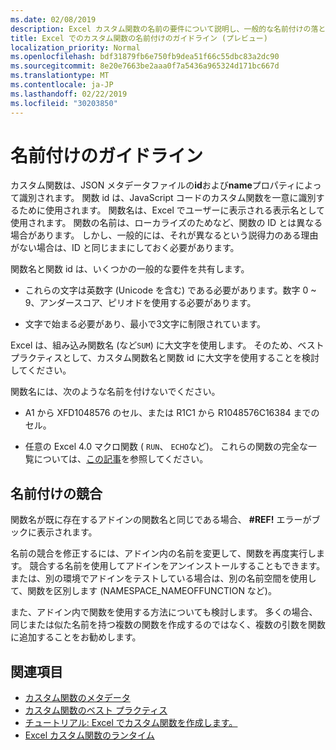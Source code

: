 ```yaml
---
ms.date: 02/08/2019
description: Excel カスタム関数の名前の要件について説明し、一般的な名前付けの落とし穴を回避します。
title: Excel でのカスタム関数の名前付けのガイドライン (プレビュー)
localization_priority: Normal
ms.openlocfilehash: bdf31879fb6e750fb9dea51f66c55dbc83a2dc90
ms.sourcegitcommit: 8e20e7663be2aaa0f7a5436a965324d171bc667d
ms.translationtype: MT
ms.contentlocale: ja-JP
ms.lasthandoff: 02/22/2019
ms.locfileid: "30203850"
---
```

# <a name="naming-guidelines"></a>名前付けのガイドライン

カスタム関数は、JSON メタデータファイルの**id**および**name**プロパティによって識別されます。 関数 id は、JavaScript コードのカスタム関数を一意に識別するために使用されます。 関数名は、Excel でユーザーに表示される表示名として使用されます。 関数の名前は、ローカライズのためなど、関数の ID とは異なる場合があります。 しかし、一般的には、それが異なるという説得力のある理由がない場合は、ID と同じままにしておく必要があります。

関数名と関数 id は、いくつかの一般的な要件を共有します。

- これらの文字は英数字 (Unicode を含む) である必要があります。数字 0 ~ 9、アンダースコア、ピリオドを使用する必要があります。

- 文字で始まる必要があり、最小で3文字に制限されています。

Excel は、組み込み関数名 (など`SUM`) に大文字を使用します。 そのため、ベストプラクティスとして、カスタム関数名と関数 id に大文字を使用することを検討してください。

関数名には、次のような名前を付けないでください。

- A1 から XFD1048576 のセル、または R1C1 から R1048576C16384 までのセル。

- 任意の Excel 4.0 マクロ関数 ( `RUN`、 `ECHO`など)。  これらの関数の完全な一覧については、[この記事](https://www.microsoft.com/en-us/download/details.aspx?id=1465)を参照してください。

## <a name="naming-conflicts"></a>名前付けの競合

関数名が既に存在するアドインの関数名と同じである場合、 **#REF!** エラーがブックに表示されます。

名前の競合を修正するには、アドイン内の名前を変更して、関数を再度実行します。 競合する名前を使用してアドインをアンインストールすることもできます。 または、別の環境でアドインをテストしている場合は、別の名前空間を使用して、関数を区別します (NAMESPACE_NAMEOFFUNCTION など)。

また、アドイン内で関数を使用する方法についても検討します。 多くの場合、同じまたは似た名前を持つ複数の関数を作成するのではなく、複数の引数を関数に追加することをお勧めします。

## <a name="see-also"></a>関連項目

* [カスタム関数のメタデータ](custom-functions-json.md)
* [カスタム関数のベスト プラクティス](custom-functions-best-practices.md)
* [チュートリアル: Excel でカスタム関数を作成します。](../tutorials/excel-tutorial-create-custom-functions.md)
* [Excel カスタム関数のランタイム](custom-functions-runtime.md)
